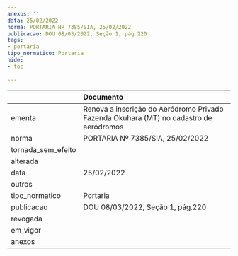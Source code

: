 ```yaml
---
anexos: ''
data: 25/02/2022
norma: PORTARIA Nº 7385/SIA, 25/02/2022
publicacao: DOU 08/03/2022, Seção 1, pág.220
tags:
- portaria
tipo_normatico: Portaria
hide: 
- toc 
 
---
```


|                    | Documento                                                                              |
|:-------------------|:---------------------------------------------------------------------------------------|
| ementa             | Renova a inscrição do Aeródromo Privado Fazenda Okuhara (MT) no cadastro de aeródromos |
| norma              | PORTARIA Nº 7385/SIA, 25/02/2022                                                       |
| tornada_sem_efeito |                                                                                        |
| alterada           |                                                                                        |
| data               | 25/02/2022                                                                             |
| outros             |                                                                                        |
| tipo_normatico     | Portaria                                                                               |
| publicacao         | DOU 08/03/2022, Seção 1, pág.220                                                       |
| revogada           |                                                                                        |
| em_vigor           |                                                                                        |
| anexos             |                                                                                        |